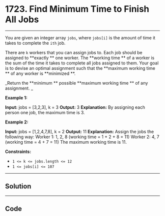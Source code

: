# 1723. Find Minimum Time to Finish All Jobs

---

You are given an integer array `jobs`, where `jobs[i]` is the amount of time it takes to complete the `ith` job.

There are `k` workers that you can assign jobs to. Each job should be assigned to **exactly ** one worker. The **working time ** of a worker is the sum of the time it takes to complete all jobs assigned to them. Your goal is to devise an optimal assignment such that the **maximum working time ** of any worker is **minimized **.

_Return the **minimum ** possible **maximum working time ** of any assignment. _

 

**Example 1:**


**Input:** jobs = [3,2,3], k = 3
**Output:** 3
**Explanation:** By assigning each person one job, the maximum time is 3.


**Example 2:**


**Input:** jobs = [1,2,4,7,8], k = 2
**Output:** 11
**Explanation:** Assign the jobs the following way:
Worker 1: 1, 2, 8 (working time = 1 + 2 + 8 = 11)
Worker 2: 4, 7 (working time = 4 + 7 = 11)
The maximum working time is 11.

 

**Constraints:**

  * `1 <= k <= jobs.length <= 12`
  * `1 <= jobs[i] <= 107`

---

## Solution



---

## Code
```python


```